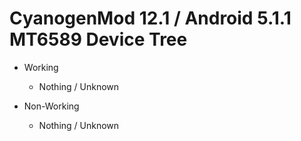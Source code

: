 # CyanogenMod 12.1 / Android 5.1.1 MT6589 Device Tree

* Working
  * Nothing / Unknown

* Non-Working
  * Nothing / Unknown
